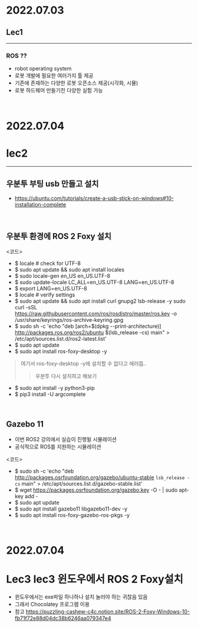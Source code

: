 # 2022.07.03
## Lec1
--------

### ROS ??
- robot operating system
- 로봇 개발에 필요한 여러가지 툴 제공
- 기존에 존재하는 다양한 로봇 오픈소스  제공(시각화, 시뮬)  
- 로봇 하드웨어 만들기전 다양한 실험 가능

<br/>

# 2022.07.04
# lec2
--------

## 우분투 부팅 usb 만들고 설치
+ https://ubuntu.com/tutorials/create-a-usb-stick-on-windows#10-installation-complete

<br/>

## 우분투 환경에 ROS 2 Foxy 설치  
<코드>  
- $ locale  # check for UTF-8  
- $ sudo apt update && sudo apt install locales  
- $ sudo locale-gen en_US en_US.UTF-8  
- $ sudo update-locale LC_ALL=en_US.UTF-8 LANG=en_US.UTF-8  
- $ export LANG=en_US.UTF-8  
- $ locale  # verify settings  
- $ sudo apt update && sudo apt install curl gnupg2 lsb-release -y
sudo curl -sSL https://raw.githubusercontent.com/ros/rosdistro/master/ros.key  -o /usr/share/keyrings/ros-archive-keyring.gpg  
- $ sudo sh -c 'echo "deb [arch=$(dpkg --print-architecture)] http://packages.ros.org/ros2/ubuntu $(lsb_release -cs) main" > /etc/apt/sources.list.d/ros2-latest.list'  
- $ sudo apt update  
- $ sudo apt install ros-foxy-desktop -y  
> 여기서 ros-foxy-desktop -y에 설치할 수 없다고 에러뜸..
>> 우분투 다시 설치하고 해보기
- $ sudo apt install -y python3-pip
- $ pip3 install -U argcomplete

<br/>

## Gazebo 11
- 이번 ROS2 강의에서 실습이 진행될 시뮬레이션
- 공식적으로 ROS를 지원하는 시뮬레이션  

<코드>  
- $ sudo sh -c 'echo "deb http://packages.osrfoundation.org/gazebo/ubuntu-stable `lsb_release -cs` main" > /etc/apt/sources.list.d/gazebo-stable.list'
- $ wget https://packages.osrfoundation.org/gazebo.key -O - | sudo apt-key add -
- $ sudo apt update
- $ sudo apt install gazebo11 libgazebo11-dev -y
- $ sudo apt install ros-foxy-gazebo-ros-pkgs -y

<br/>

# 2022.07.04
# Lec3 lec3 윈도우에서 ROS 2 Foxy설치
+ 윈도우에서는 exe파일 하나하나 설치 눌러야 하는 귀찮음 있음  
+ 그래서 Chocolatey 프로그램 이용  
+ 참고 https://puzzling-cashew-c4c.notion.site/ROS-2-Foxy-Windows-10-fb71f72e88d04dc38b6246aa079347e4

